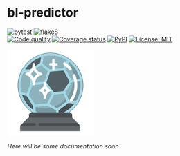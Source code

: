 # bl-predictor
[![pytest](https://github.com/lgehring/bl-predictor/workflows/pytest/badge.svg)](https://github.com/lgehring/bl-predictor/tree/main/tests) 
[![flake8](https://github.com/lgehring/bl-predictor/workflows/pep8/badge.svg)](https://www.python.org/dev/peps/pep-0008/)  
[![Code quality](https://www.code-inspector.com/project/17966/score/svg)](https://frontend.code-inspector.com/public/project/17966/bl-predictor/dashboard) 
[![Coverage status](https://coveralls.io/repos/github/lgehring/bl-predictor/badge.svg)](https://coveralls.io/github/lgehring/bl-predictor) 
[![PyPI](https://img.shields.io/pypi/v/bl-predictor)](https://pypi.org/project/bl-predictor/)
[![License: MIT](https://img.shields.io/badge/License-MIT-blue.svg)](LICENSE.txt) 


<img src="https://raw.githubusercontent.com/lgehring/bl-predictor/master/bl-predictor_logo.svg" width="200">

_Here will be some documentation soon._
